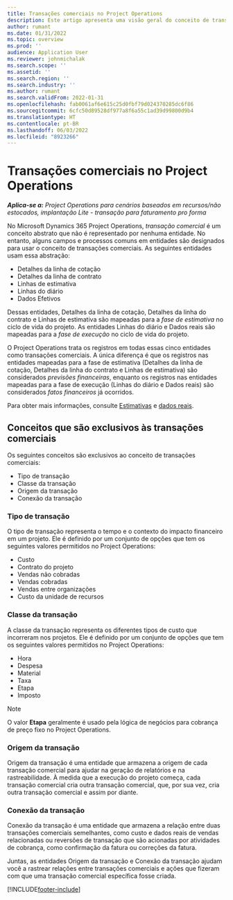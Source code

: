 ```yaml
---
title: Transações comerciais no Project Operations
description: Este artigo apresenta uma visão geral do conceito de transações comerciais no Microsoft Dynamics 365 Project Operations.
author: rumant
ms.date: 01/31/2022
ms.topic: overview
ms.prod: ''
audience: Application User
ms.reviewer: johnmichalak
ms.search.scope: ''
ms.assetid: ''
ms.search.region: ''
ms.search.industry: ''
ms.author: rumant
ms.search.validFrom: 2022-01-31
ms.openlocfilehash: fab0061af6e615c25d0fbf79d024370285dc6f86
ms.sourcegitcommit: 6cfc50d89528df977a8f6a55c1ad39d99800d9b4
ms.translationtype: HT
ms.contentlocale: pt-BR
ms.lasthandoff: 06/03/2022
ms.locfileid: "8923266"
---
```

# <a name="business-transactions-in-project-operations"></a>Transações comerciais no Project Operations

_**Aplica-se a:** Project Operations para cenários baseados em recursos/não estocados, implantação Lite - transação para faturamento pro forma_

No Microsoft Dynamics 365 Project Operations, *transação comercial* é um conceito abstrato que não é representado por nenhuma entidade. No entanto, alguns campos e processos comuns em entidades são designados para usar o conceito de transações comerciais. As seguintes entidades usam essa abstração:

- Detalhes da linha de cotação
- Detalhes da linha de contrato
- Linhas de estimativa
- Linhas do diário
- Dados Efetivos

Dessas entidades, Detalhes da linha de cotação, Detalhes da linha do contrato e Linhas de estimativa são mapeadas para a *fase de estimativa* no ciclo de vida do projeto. As entidades Linhas do diário e Dados reais são mapeadas para a *fase de execução* no ciclo de vida do projeto.

O Project Operations trata os registros em todas essas cinco entidades como transações comerciais. A única diferença é que os registros nas entidades mapeadas para a fase de estimativa (Detalhes da linha de cotação, Detalhes da linha do contrato e Linhas de estimativa) são considerados *previsões financeiras*, enquanto os registros nas entidades mapeadas para a fase de execução (Linhas do diário e Dados reais) são considerados *fatos financeiros* já ocorridos.

Para obter mais informações, consulte [Estimativas](../project-management/estimating-projects-overview.md) e [dados reais](actuals-overview.md).

## <a name="concepts-that-are-unique-to-business-transactions"></a>Conceitos que são exclusivos às transações comerciais

Os seguintes conceitos são exclusivos ao conceito de transações comerciais:

- Tipo de transação
- Classe da transação
- Origem da transação
- Conexão da transação

### <a name="transaction-type"></a>Tipo de transação

O tipo de transação representa o tempo e o contexto do impacto financeiro em um projeto. Ele é definido por um conjunto de opções que tem os seguintes valores permitidos no Project Operations:

- Custo
- Contrato do projeto
- Vendas não cobradas
- Vendas cobradas
- Vendas entre organizações
- Custo da unidade de recursos

### <a name="transaction-class"></a>Classe da transação

A classe da transação representa os diferentes tipos de custo que incorreram nos projetos. Ele é definido por um conjunto de opções que tem os seguintes valores permitidos no Project Operations:

- Hora
- Despesa
- Material
- Taxa
- Etapa
- Imposto

> [!NOTE]
> O valor **Etapa** geralmente é usado pela lógica de negócios para cobrança de preço fixo no Project Operations.

### <a name="transaction-origin"></a>Origem da transação

Origem da transação é uma entidade que armazena a origem de cada transação comercial para ajudar na geração de relatórios e na rastreabilidade. À medida que a execução do projeto começa, cada transação comercial cria outra transação comercial, que, por sua vez, cria outra transação comercial e assim por diante.

### <a name="transaction-connection"></a>Conexão da transação

Conexão da transação é uma entidade que armazena a relação entre duas transações comerciais semelhantes, como custo e dados reais de vendas relacionadas ou reversões de transação que são acionadas por atividades de cobrança, como confirmação da fatura ou correções da fatura.

Juntas, as entidades Origem da transação e Conexão da transação ajudam você a rastrear relações entre transações comerciais e ações que fizeram com que uma transação comercial específica fosse criada.

[!INCLUDE[footer-include](../includes/footer-banner.md)]
